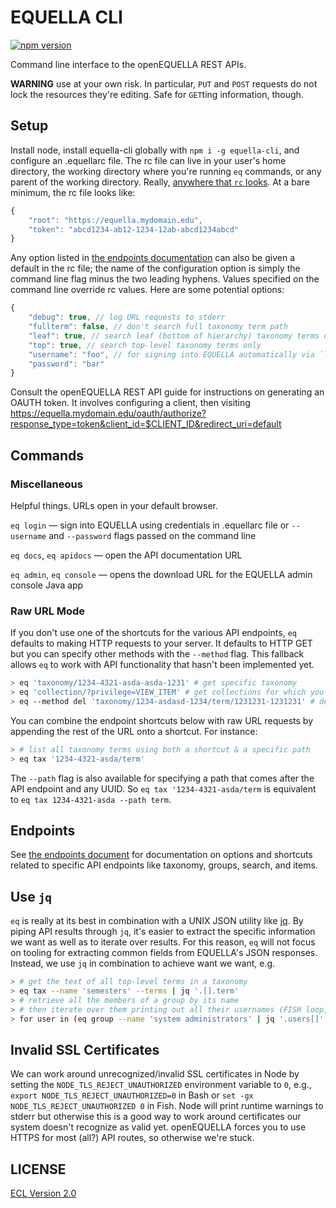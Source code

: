 # EQUELLA CLI

[![npm version](https://badge.fury.io/js/equella-cli.svg)](https://badge.fury.io/js/equella-cli)

Command line interface to the openEQUELLA REST APIs.

**WARNING** use at your own risk. In particular, `PUT` and `POST` requests do not lock the resources they're editing. Safe for `GET`ting information, though.

## Setup

Install node, install equella-cli globally with `npm i -g equella-cli`, and configure an .equellarc file. The rc file can live in your user's home directory, the working directory where you're running `eq` commands, or any parent of the working directory. Really, [anywhere that `rc` looks](https://github.com/dominictarr/rc#standards). At a bare minimum, the rc file looks like:

```js
{
    "root": "https://equella.mydomain.edu",
    "token": "abcd1234-ab12-1234-12ab-abcd1234abcd"
}
```

Any option listed in [the endpoints documentation](endpoints.md) can also be given a default in the rc file; the name of the configuration option is simply the command line flag minus the two leading hyphens. Values specified on the command line override rc values. Here are some potential options:

```js
{
    "debug": true, // log URL requests to stderr
    "fullterm": false, // don't search full taxonomy term path
    "leaf": true, // search leaf (bottom of hierarchy) taxonomy terms only
    "top": true, // search top-level taxonomy terms only
    "username": "foo", // for signing into EQUELLA automatically via `login` command
    "password": "bar"
}
```

Consult the openEQUELLA REST API guide for instructions on generating an OAUTH token. It involves configuring a client, then visiting https://equella.mydomain.edu/oauth/authorize?response_type=token&client_id=$CLIENT_ID&redirect_uri=default

## Commands

### Miscellaneous

Helpful things. URLs open in your default browser.

`eq login` — sign into EQUELLA using credentials in .equellarc file or `--username` and `--password` flags passed on the command line

`eq docs`, `eq apidocs` — open the API documentation URL

`eq admin`, `eq console` — opens the download URL for the EQUELLA admin console Java app

### Raw URL Mode

If you don't use one of the shortcuts for the various API endpoints, `eq` defaults to making HTTP requests to your server. It defaults to HTTP GET but you can specify other methods with the `--method` flag. This fallback allows `eq` to work with API functionality that hasn't been implemented yet.

```sh
> eq 'taxonomy/1234-4321-asda-asda-1231' # get specific taxonomy
> eq 'collection/?privilege=VIEW_ITEM' # get collections for which you have VIEW_ITEM privilege
> eq --method del 'taxonomy/1234-asdasd-1234/term/1231231-1231231' # delete a term
```

You can combine the endpoint shortcuts below with raw URL requests by appending the rest of the URL onto a shortcut. For instance:

```sh
> # list all taxonomy terms using both a shortcut & a specific path
> eq tax '1234-4321-asda/term'
```

The `--path` flag is also available for specifying a path that comes after the API endpoint and any UUID. So `eq tax '1234-4321-asda/term` is equivalent to `eq tax 1234-4321-asda --path term`.

## Endpoints

See [the endpoints document](endpoints.md) for documentation on options and shortcuts related to specific API endpoints like taxonomy, groups, search, and items.

## Use `jq`

`eq` is really at its best in combination with a UNIX JSON utility like [jq](https://stedolan.github.io/jq/). By piping API results through `jq`, it's easier to extract the specific information we want as well as to iterate over results. For this reason, `eq` will not focus on tooling for extracting common fields from EQUELLA's JSON responses. Instead, we use `jq` in combination to achieve want we want, e.g.

```sh
> # get the text of all top-level terms in a taxonomy
> eq tax --name 'semesters' --terms | jq '.[].term'
> # retrieve all the members of a group by its name
> # then iterate over them printing out all their usernames (FISH loop, not BASH)
> for user in (eq group --name 'system administrators' | jq '.users[]' | tr -d '"'); eq user $user | jq '.username'; end
```

## Invalid SSL Certificates

We can work around unrecognized/invalid SSL certificates in Node by setting the `NODE_TLS_REJECT_UNAUTHORIZED` environment variable to `0`, e.g., `export NODE_TLS_REJECT_UNAUTHORIZED=0` in Bash or `set -gx NODE_TLS_REJECT_UNAUTHORIZED 0` in Fish. Node will print runtime warnings to stderr but otherwise this is a good way to work around certificates our system doesn't recognize as valid yet. openEQUELLA forces you to use HTTPS for most (all?) API routes, so otherwise we're stuck.

## LICENSE

[ECL Version 2.0](https://opensource.org/licenses/ECL-2.0)
